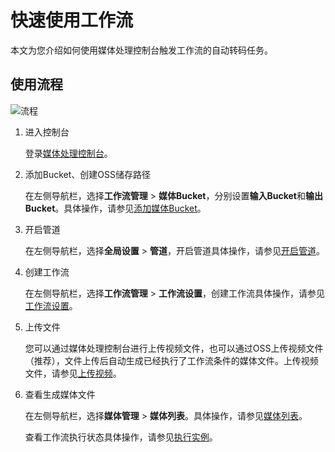 # 快速使用工作流

本文为您介绍如何使用媒体处理控制台触发工作流的自动转码任务。

## 使用流程

![流程](https://static-aliyun-doc.oss-accelerate.aliyuncs.com/assets/img/zh-CN/1407324161/p241432.png)

1.  进入控制台

    登录[媒体处理控制台](https://mps.console.aliyun.com)。

2.  添加Bucket、创建OSS储存路径

    在左侧导航栏，选择**工作流管理** \> **媒体Bucket**，分别设置**输入Bucket**和**输出Bucket**。具体操作，请参见[添加媒体Bucket](/cn.zh-CN/控制台指南/工作流管理/添加媒体Bucket.md)。

3.  开启管道

    在左侧导航栏，选择**全局设置** \> **管道**，开启管道具体操作，请参见[开启管道](/cn.zh-CN/控制台指南/全局设置/管道/开启管道.md)。

4.  创建工作流

    在左侧导航栏，选择**工作流管理** \> **工作流设置**，创建工作流具体操作，请参见[工作流设置](/cn.zh-CN/控制台指南/工作流管理/工作流设置.md)。

5.  上传文件

    您可以通过媒体处理控制台进行上传视频文件，也可以通过OSS上传视频文件（推荐），文件上传后自动生成已经执行了工作流条件的媒体文件。上传视频文件，请参见[上传视频](/cn.zh-CN/控制台指南/媒体管理/上传视频.md)。

6.  查看生成媒体文件

    在左侧导航栏，选择**媒体管理** \> **媒体列表**。具体操作，请参见[媒体列表](/cn.zh-CN/控制台指南/媒体管理/媒体列表.md)。

    查看工作流执行状态具体操作，请参见[执行实例](/cn.zh-CN/控制台指南/工作流管理/执行实例.md)。


